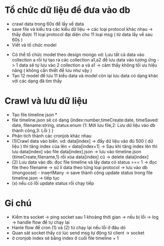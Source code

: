 # Tổ chức dữ liệu để đưa vào db

- crawl data trong 60s để lấy về data
- save file và kiểu tra các kiểu dữ liệu -> các loại protocol khác nhau -> thấy được 11 loại protocol đại diện cho 11 loại msg ( từ data lấy về sau 60s )
- Viết và tổ chức model

* Có thể tổ chức model theo design mongo vd: Lưu tất cả data vào collection a rồi tự tạo ra các collection a1,a2 để lưu data vào tương ứng -> 1 data sẽ tự lưu vào 2 collection a và a1 -> cảm thấy không tối ưu hiệu năng ( không cần thiết để lưu như vậy )
* Tạo 12 model để lưu 11 kiểu data và model còn lại lưu data có dạng khác với các dạng đã tìm thấy

# Crawl và lưu dữ liệu

- Tạo file timeline json \*
- file timeline.json sẽ có dạng {index:number,timeCreate:date, timeSaved: date, filename:string, status:enum {1: Mới lưu file,2: Lưu dữ liệu vào db thành công,3: Lỗi } }
- Phân tích thành các cronjob khác nhau
- (1)Crawl data vào biến. vd: data[index] -> đẩy dữ liệu vào đủ 500 ( dữ liệu ) thì tăng index của lên = data[index+1] -> Sau khi tăng index lên thì lưu data[index] vào file data[index].json -> lưu vào timeline.json {timeCreate,filename,1} rồi xóa data[index] cũ -> delete data[index]
- (2) Lưu data vào db: đọc file timeline và lấy data có status === 1 -> đọc file theo filename -> sử lí data theo từng loại protocol -> lưu vào db (mongoose) - insertMany -> save thành công update status trong file timeline.json -> tiếp tục
- (x) nếu có lỗi update status rồi chạy tiếp

# Gi chú

- Kiểm tra socket -> ping socket sau 1 khoảng thời gian -> nếu bị lỗi -> log -> handle flow để tự chạy lại
- Hanle flow để cron (1) và (2) từ chạy lại nếu lỗi ở đâu dó
- Quan sát socket thấy có lúc send msg tự động từ client -> socket
- ở cronjob index sẽ bằng index ở cuối file timeline + 1
